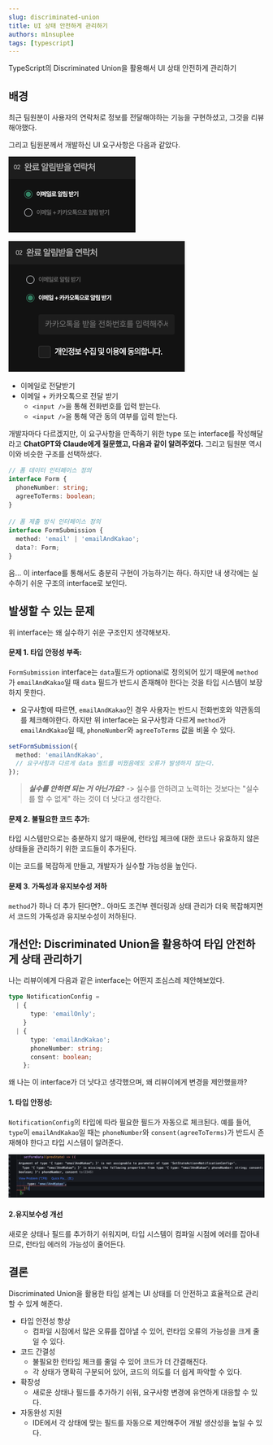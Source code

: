 ```yaml
---
slug: discriminated-union
title: UI 상태 안전하게 관리하기
authors: m1nsuplee
tags: [typescript]
---
```


TypeScript의 Discriminated Union을 활용해서 UI 상태 안전하게 관리하기

<!--truncate-->

## 배경

최근 팀원분이 사용자의 연락처로 정보를 전달해야하는 기능을 구현하셨고, 그것을 리뷰해야했다.

그리고 팀원분께서 개발하신 UI 요구사항은 다음과 같았다.

![email-only](email-only.png)

![with-kakaotalk](with-kakaotalk.png)

- 이메일로 전달받기
- 이메일 + 카카오톡으로 전달 받기
  - `<input />`을 통해 전화번호를 입력 받는다.
  - `<input />`을 통해 약관 동의 여부를 입력 받는다.

개발자마다 다르겠지만, 이 요구사항을 만족하기 위한 type 또는 interface를 작성해달라고 **ChatGPT와 Claude에게 질문했고, 다음과 같이 알려주었다.**
그리고 팀원분 역시 이와 비슷한 구조를 선택하셨다.

```typescript
// 폼 데이터 인터페이스 정의
interface Form {
  phoneNumber: string;
  agreeToTerms: boolean;
}

// 폼 제출 방식 인터페이스 정의
interface FormSubmission {
  method: 'email' | 'emailAndKakao';
  data?: Form;
}
```

음... 이 interface를 통해서도 충분히 구현이 가능하기는 하다. 하지만 내 생각에는 실수하기 쉬운 구조의 interface로 보인다.

## 발생할 수 있는 문제

위 interface는 왜 실수하기 쉬운 구조인지 생각해보자.

#### 문제 1. 타입 안정성 부족:

`FormSubmission` interface는 `data`필드가 optional로 정의되어 있기 때문에 `method`가 `emailAndKakao`일 때 `data` 필드가 반드시 존재해야 한다는 것을 타입 시스템이 보장하지 못한다.

- 요구사항에 따르면, `emailAndKakao`인 경우 사용자는 반드시 전화번호와 약관동의를 체크해야한다. 하지만 위 interface는 요구사항과 다르게 `method`가 `emailAndKakao`일 때, `phoneNumber`와 `agreeToTerms` 값을 비울 수 있다.

```typescript
setFormSubmission({
  method: 'emailAndKakao',
  // 요구사항과 다르게 data 필드를 비웠음에도 오류가 발생하지 않는다.
});
```

> **_실수를 안하면 되는 거 아닌가요?_** -> 실수를 안하려고 노력하는 것보다는 "실수를 할 수 없게" 하는 것이 더 낫다고 생각한다.

#### 문제 2. 불필요한 코드 추가:

타입 시스템만으로는 충분하지 않기 때문에, 런타임 체크에 대한 코드나 유효하지 않은 상태들을 관리하기 위한 코드들이 추가된다.

이는 코드를 복잡하게 만들고, 개발자가 실수할 가능성을 높인다.

#### 문제 3. 가독성과 유지보수성 저하

`method`가 하나 더 추가 된다면?.. 아마도 조건부 렌더링과 상태 관리가 더욱 복잡해지면서 코드의 가독성과 유지보수성이 저하된다.

## 개선안: Discriminated Union을 활용하여 타입 안전하게 상태 관리하기

나는 리뷰이에게 다음과 같은 interface는 어떤지 조심스레 제안해보았다.

```typescript
type NotificationConfig =
  | {
      type: 'emailOnly';
    }
  | {
      type: 'emailAndKakao';
      phoneNumber: string;
      consent: boolean;
    };
```

왜 나는 이 interface가 더 낫다고 생각했으며, 왜 리뷰이에게 변경을 제안했을까?

#### 1. 타입 안정성:

`NotificationConfig`의 타입에 따라 필요한 필드가 자동으로 체크된다. 예를 들어, `type`이 `emailAndKakao`일 때는 `phoneNumber`와 `consent(agreeToTerms)`가 반드시 존재해야 한다고 타입 시스템이 알려준다.

![type-error](type-error.png)

#### 2.유지보수성 개선

새로운 상태나 필드를 추가하기 쉬워지며, 타입 시스템이 컴파일 시점에 에러를 잡아내므로, 런타임 에러의 가능성이 줄어든다.

## 결론

Discriminated Union을 활용한 타입 설계는 UI 상태를 더 안전하고 효율적으로 관리할 수 있게 해준다.

- 타입 안전성 향상
  - 컴파일 시점에서 많은 오류를 잡아낼 수 있어, 런타임 오류의 가능성을 크게 줄일 수 있다.
- 코드 간결성
  - 불필요한 런타임 체크를 줄일 수 있어 코드가 더 간결해진다.
  - 각 상태가 명확히 구분되어 있어, 코드의 의도를 더 쉽게 파악할 수 있다.
- 확장성
  - 새로운 상태나 필드를 추가하기 쉬워, 요구사항 변경에 유연하게 대응할 수 있다.
- 자동완성 지원
  - IDE에서 각 상태에 맞는 필드를 자동으로 제안해주어 개발 생산성을 높일 수 있다.
